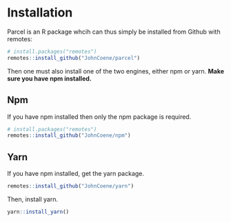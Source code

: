 # Installation

Parcel is an R package whcih can thus simply be installed from Github with remotes:

```r
# install.packages("remotes")
remotes::install_github("JohnCoene/parcel")
```

Then one must also install one of the two engines, either npm or yarn. __Make sure you have npm installed.__

## Npm

If you have npm installed then only the npm package is required.

```r
# install.packages("remotes")
remotes::install_github("JohnCoene/npm")
```

## Yarn

If you have npm installed, get the yarn package. 

```r
remotes::install_github("JohnCoene/yarn")
```

Then, install yarn.

```r
yarn::install_yarn()
```
